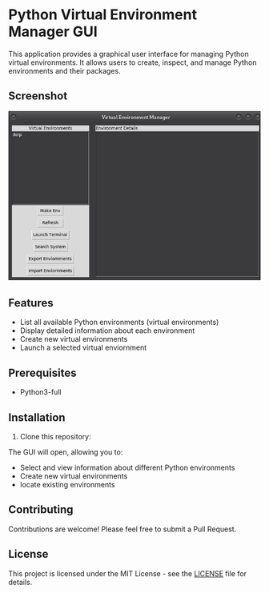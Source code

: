 # Python Virtual Environment Manager GUI

This application provides a graphical user interface for managing Python virtual environments. It allows users to create, inspect, and manage Python environments and their packages.

## Screenshot

![Python Virtual Environment Manager GUI](s.png)

## Features

- List all available Python environments (virtual environments)
- Display detailed information about each environment
- Create new virtual environments 
- Launch a selected virtual enviornment

## Prerequisites

- Python3-full

## Installation

1. Clone this repository:

The GUI will open, allowing you to:

- Select and view information about different Python environments
- Create new virtual environments
- locate existing environments

## Contributing

Contributions are welcome! Please feel free to submit a Pull Request.

## License

This project is licensed under the MIT License - see the [LICENSE](https://opensource.org/license/mit) file for details.
